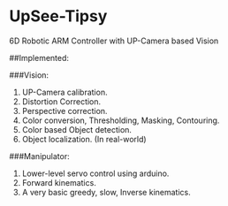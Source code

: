 # UpSee-Tipsy
6D Robotic ARM Controller with UP-Camera based Vision

##Implemented:  

###Vision:  

1. UP-Camera calibration.  
2. Distortion Correction.  
3. Perspective correction.  
4. Color conversion, Thresholding, Masking, Contouring.  
5. Color based Object detection.   
6. Object localization. (In real-world)  


###Manipulator:  

1. Lower-level servo control using arduino.  
2. Forward kinematics.  
3. A very basic greedy, slow, Inverse kinematics.  
